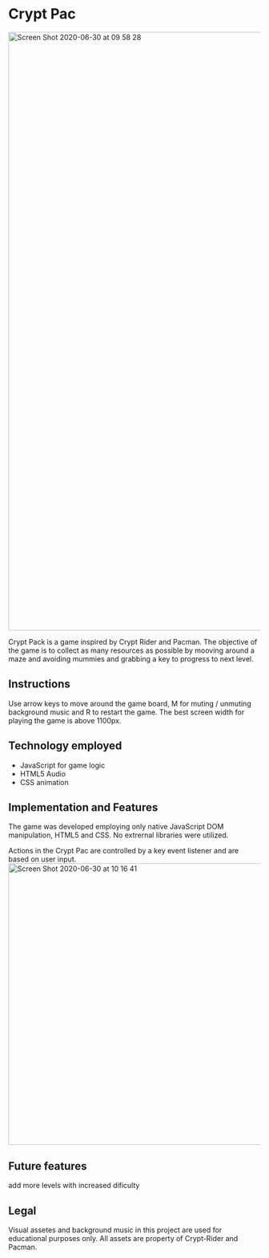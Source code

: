 # Crypt Pac

<img width="1193" alt="Screen Shot 2020-06-30 at 09 58 28" src="https://user-images.githubusercontent.com/59717705/86135126-66394700-bab8-11ea-8ae6-33a3f5181d64.png">

Crypt Pack is a game inspired by Crypt Rider and Pacman. The objective of the game is to collect as many resources as possible by mooving around a maze and avoiding mummies and grabbing a key to progress to next level.

## Instructions
Use arrow keys to move around the game board, M for muting / unmuting background music and R to restart the game. The best screen width for playing the game is above 1100px. 

## Technology employed 
  - JavaScript for game logic
  - HTML5 Audio
  - CSS animation
  
## Implementation and Features 
The game was developed employing only native JavaScript DOM manipulation, HTML5 and CSS. No extrernal libraries were utilized.

Actions in the Crypt Pac are controlled by a key event listener and are based on user input.
<img width="561" alt="Screen Shot 2020-06-30 at 10 16 41" src="https://user-images.githubusercontent.com/59717705/86137351-3475af80-babb-11ea-82d4-2923b2fc6087.png">
    
## Future features
add more levels with increased dificulty
  
## Legal
Visual assetes and background music in this project are used for educational purposes only. All assets are property of Crypt-Rider and Pacman.
